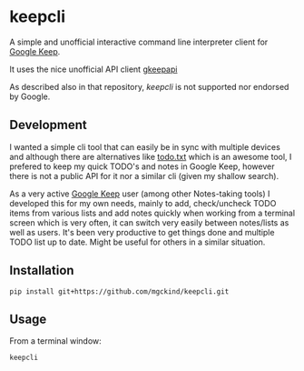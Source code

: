 # keepcli

A simple and unofficial interactive command line interpreter client for [Google Keep](https://keep.google.com/).

It uses the nice unofficial API client [gkeepapi](https://github.com/kiwiz/gkeepapi) 

As described also in that repository, *keepcli* is not supported nor endorsed by Google.


## Development

I wanted a simple cli tool that can easily be in sync with multiple devices and although there are alternatives like [todo.txt](http://todotxt.org/) which is an awesome tool, I prefered to keep my quick TODO's and notes in Google Keep, however there is not a public API for it nor a similar cli (given my shallow search).

As a very active [Google Keep](https://keep.google.com/) user (among other Notes-taking tools) I developed this for my own needs, mainly to add, check/uncheck  TODO items from various lists  and add notes quickly when working from a terminal screen which is very often, it can switch very easily between notes/lists as well as users. It's been very productive to get things done and multiple TODO list up to date. Might be useful for others in a similar situation.

## Installation

    pip install git+https://github.com/mgckind/keepcli.git

## Usage


From a terminal window:

    keepcli


